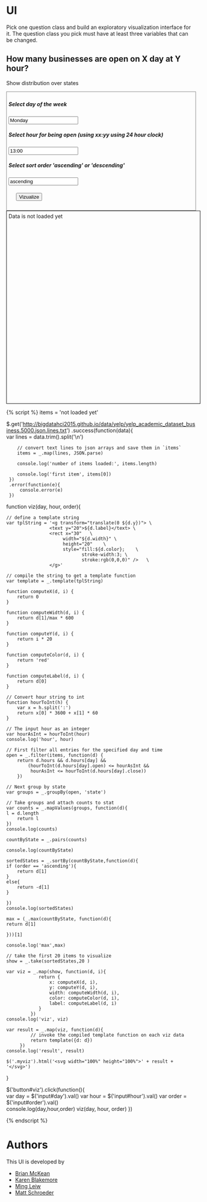 # UI

Pick one question class and build an exploratory visualization interface for it.
The question class you pick must have at least three variables that can be changed.

## How many businesses are open on X day at Y hour?
Show distribution over states


<div style="border:1px grey solid; padding:5px;">
    <div><h5>Select day of the week</h5>
        <input id="day" type="text" value="Monday"/>
    </div>
    <div><h5>Select hour for being open (using xx:yy using 24 hour clock) </h5>
        <input id="hour" type="text" value="13:00"/>
    </div>
    <div><h5>Select sort order 'ascending' or 'descending'</h5>
        <input id="order" type="text" value="ascending"/>
    </div>    
    <div style="margin:20px;">
        <button id="viz">Vizualize</button>
    </div>
</div>

<div class="myviz" style="width:100%; height:500px; border: 1px black solid; padding: 5px;">
Data is not loaded yet
</div>

{% script %}
items = 'not loaded yet'

$.get('http://bigdatahci2015.github.io/data/yelp/yelp_academic_dataset_business.5000.json.lines.txt')
    .success(function(data){        
        var lines = data.trim().split('\n')

        // convert text lines to json arrays and save them in `items`
        items = _.map(lines, JSON.parse)

        console.log('number of items loaded:', items.length)

        console.log('first item', items[0])
     })
     .error(function(e){
         console.error(e)
     })

function viz(day, hour, order){    

    // define a template string
    var tplString = '<g transform="translate(0 ${d.y})"> \
                    <text y="20">${d.label}</text> \
                    <rect x="30"   \
                         width="${d.width}" \
                         height="20"    \
                         style="fill:${d.color};    \
                                stroke-width:3; \
                                stroke:rgb(0,0,0)" />   \
                    </g>'

    // compile the string to get a template function
    var template = _.template(tplString)

    function computeX(d, i) {
        return 0
    }

    function computeWidth(d, i) {        
        return d[1]/max * 600
    }

    function computeY(d, i) {
        return i * 20
    }

    function computeColor(d, i) {
        return 'red'
    }

    function computeLabel(d, i) {
        return d[0]
    }

    // Convert hour string to int
    function hourToInt(h) {
        var x = h.split(':')
        return x[0] * 3600 + x[1] * 60
    }

    // The input hour as an integer
    var hourAsInt = hourToInt(hour)
    console.log('hour', hour)

    // First filter all entries for the specified day and time
    open = _.filter(items, function(d) {
        return d.hours && d.hours[day] &&
            (hourToInt(d.hours[day].open) <= hourAsInt &&
             hourAsInt <= hourToInt(d.hours[day].close))
        })

    // Next group by state
    var groups = _.groupBy(open, 'state')

    // Take groups and attach counts to stat
    var counts = _.mapValues(groups, function(d){
	l = d.length
        return l
    })
    console.log(counts)
    
    countByState = _.pairs(counts)

    console.log(countByState)

    sortedStates = _.sortBy(countByState,function(d){
	if (order == 'ascending'){
		return d[1]
	}
	else{
		return -d[1]
	}

    })
    console.log(sortedStates)

    max = (_.max(countByState, function(d){
	return d[1]

    }))[1]
    
    console.log('max',max)
 
    // take the first 20 items to visualize    
    show = _.take(sortedStates,20 )

    var viz = _.map(show, function(d, i){                
                return {
                    x: computeX(d, i),
                    y: computeY(d, i),
                    width: computeWidth(d, i),
                    color: computeColor(d, i),
                    label: computeLabel(d, i)
                }
             })
    console.log('viz', viz)

    var result = _.map(viz, function(d){
             // invoke the compiled template function on each viz data
             return template({d: d})
         })
    console.log('result', result)

    $('.myviz').html('<svg width="100%" height="100%">' + result + '</svg>')
}

$('button#viz').click(function(){    
    var day = $('input#day').val()
    var hour = $('input#hour').val()
    var order = $('input#order').val()  
    console.log(day,hour,order)
    viz(day, hour, order)
})



{% endscript %}

# Authors

This UI is developed by
* [Brian McKean](http://co-bri.github.io/book2)
* [Karen Blakemore](https://github.com/kjblakemore/book2)
* [Ming Leiw](http://malaokia.github.io/book2/)
* [Matt Schroeder](http://mattschroeder97.github.io/book2)

